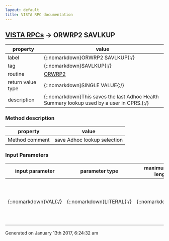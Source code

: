 ```yaml
---
layout: default
title: VISTA RPC documentation
---
```




## [VISTA RPCs](TableOfContent.md) &#8594; ORWRP2 SAVLKUP 

 property | value 
--- | --- 
 label | {::nomarkdown}ORWRP2 SAVLKUP{:/}
 tag | {::nomarkdown}SAVLKUP{:/}
 routine | [ORWRP2](http://code.osehra.org/dox/Routine_ORWRP2_source.html)
 return value type | {::nomarkdown}SINGLE VALUE{:/}
 description | {::nomarkdown}This saves the last Adhoc Health Summary lookup used by a user in CPRS.{:/}


### Method description

 property | value 
 --- | --- 
 Method comment | save Adhoc lookup selection

### Input Parameters

| input parameter | parameter type | maximum data length | required | description | 
| --- | --- | --- | --- | --- | 
| {::nomarkdown}VAL{:/} | {::nomarkdown}LITERAL{:/} | {::nomarkdown}10{:/} | {::nomarkdown}true{:/} | {::nomarkdown}This is the value passed to the parameter ORWRP ADHOC LOOKUP  0: Name  1: Abbreviation  2: Display Header{:/} | 




 Generated on January 13th 2017, 6:24:32 am